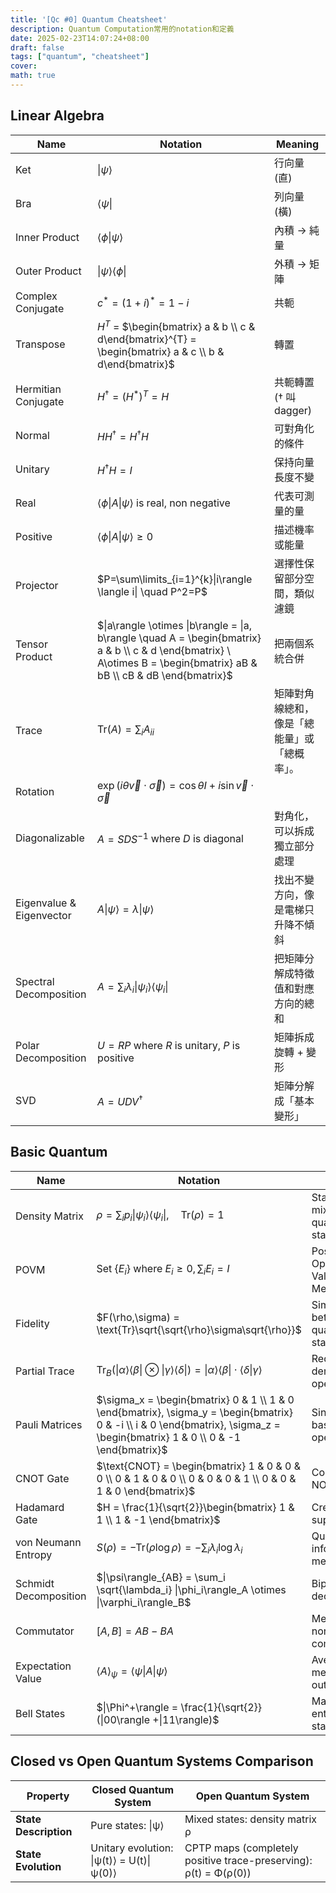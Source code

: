```yaml
---
title: '[Qc #0] Quantum Cheatsheet'
description: Quantum Computation常用的notation和定義
date: 2025-02-23T14:07:24+08:00
draft: false
tags: ["quantum", "cheatsheet"]
cover:
math: true
---
```

## Linear Algebra
| Name                     | Notation                                                                                                                                                               | Meaning                   |
| ------------------------ | ---------------------------------------------------------------------------------------------------------------------------------------------------------------------- | ------------------------- |
| Ket                      | $\| \psi\rangle$                                                                                                                                                       | 行向量 (直)                   |
| Bra                      | $\langle\psi\|$                                                                                                                                                        | 列向量 (橫)                   |
| Inner Product            | $\langle\phi \| \psi \rangle$                                                                                                                                          | 內積 → 純量                   |
| Outer Product            | $\|\psi\rangle \langle \phi\|$                                                                                                                                         | 外積 → 矩陣                   |
| Complex Conjugate        | $c^*=(1+i)^*=1-i$                                                                                                                                                      | 共軛                        |
| Transpose                | $H^T$ = $\begin{bmatrix} a & b \\ c & d\end{bmatrix}^{T} = \begin{bmatrix} a & c \\ b & d\end{bmatrix}$                                                                | 轉置                        |
| Hermitian Conjugate      | $H^\dagger=(H^{*})^{T} = H$                                                                                                                                            | 共軛轉置 ($\dagger$ 叫 dagger) |
| Normal                   | $HH^\dagger=H^{\dagger}H$                                                                                                                                              | 可對角化的條件                   |
| Unitary                  | $H^\dagger H = I$                                                                                                                                                      | 保持向量長度不變                  |
| Real                     | $\langle\phi \|A \|\psi \rangle$ is real, non negative                                                                                                                 | 代表可測量的量                   |
| Positive                 | $\langle\phi \|A \|\psi \rangle \ge 0$                                                                                                                                 | 描述機率或能量                   |
| Projector                | $P=\sum\limits_{i=1}^{k}\|i\rangle \langle i\| \quad P^2=P$                                                                                                            | 選擇性保留部分空間，類似濾鏡            |
| Tensor Product           | $\|a\rangle \otimes \|b\rangle = \|a, b\rangle \quad A = \begin{bmatrix} a & b \\ c & d \end{bmatrix} \ A\otimes B = \begin{bmatrix} aB & bB \\ cB & dB \end{bmatrix}$ | 把兩個系統合併                   |
| Trace                    | $\text{Tr}(A) = \sum_i A_{ii}$                                                                                                                                         | 矩陣對角線總和，像是「總能量」或「總概率」。    |
| Rotation                 | $\exp(i\theta \vec v \cdot \vec \sigma)=\cos \theta I + i \sin \vec v \cdot \vec \sigma$                                                                               |                           |
| Diagonalizable           | $A = SDS^{-1}$ where $D$ is diagonal                                                                                                                                   | 對角化，可以拆成獨立部分處理            |
| Eigenvalue & Eigenvector | $A\|\psi\rangle = \lambda\|\psi\rangle$                                                                                                                                | 找出不變方向，像是電梯只升降不傾斜         |
| Spectral Decomposition   | $A = \sum_i \lambda_i \|\psi_i\rangle\langle\psi_i\|$                                                                                                                  | 把矩陣分解成特徵值和對應方向的總和         |
| Polar Decomposition      | $U = RP$ where $R$ is unitary, $P$ is positive                                                                                                                         | 矩陣拆成旋轉 + 變形               |
| SVD                      | $A = UDV^\dagger$                                                                                                                                                      | 矩陣分解成「基本變形」               |
## Basic Quantum
| Name                  | Notation                                                                                                                                                                      | Meaning                               |
| --------------------- | ----------------------------------------------------------------------------------------------------------------------------------------------------------------------------- | ------------------------------------- |
| Density Matrix        | $\rho = \sum_i p_i \|\psi_i\rangle\langle\psi_i\|, \quad \text{Tr}(\rho) = 1$                                                                                                 | Statistical mixture of quantum states |
| POVM                  | Set $\{E_i\}$ where $E_i \geq 0, \sum_i E_i = I$                                                                                                                              | Positive Operator-Valued Measure      |
| Fidelity              | $F(\rho,\sigma) = \text{Tr}\sqrt{\sqrt{\rho}\sigma\sqrt{\rho}}$                                                                                                               | Similarity between quantum states     |
| Partial Trace         | $\text{Tr}_B(\|\alpha\rangle\langle\beta\| \otimes \|\gamma\rangle\langle\delta\|) = \|\alpha\rangle\langle\beta\| \cdot \langle\delta\|\gamma\rangle$                        | Reduced density operator              |
| Pauli Matrices        | $\sigma_x = \begin{bmatrix} 0 & 1 \\ 1 & 0 \end{bmatrix}, \sigma_y = \begin{bmatrix} 0 & -i \\ i & 0 \end{bmatrix}, \sigma_z = \begin{bmatrix} 1 & 0 \\ 0 & -1 \end{bmatrix}$ | Single-qubit basis operators          |
| CNOT Gate             | $\text{CNOT} = \begin{bmatrix} 1 & 0 & 0 & 0 \\ 0 & 1 & 0 & 0 \\ 0 & 0 & 0 & 1 \\ 0 & 0 & 1 & 0 \end{bmatrix}$                                                                | Controlled-NOT operation              |
| Hadamard Gate         | $H = \frac{1}{\sqrt{2}}\begin{bmatrix} 1 & 1 \\ 1 & -1 \end{bmatrix}$                                                                                                         | Creates superposition                 |
| von Neumann Entropy   | $S(\rho) = -\text{Tr}(\rho\log\rho) = -\sum_i \lambda_i \log \lambda_i$                                                                                                       | Quantum information measure           |
| Schmidt Decomposition | $\|\psi\rangle_{AB} = \sum_i \sqrt{\lambda_i} \|\phi_i\rangle_A \otimes \|\varphi_i\rangle_B$                                                                                 | Bipartite state decomposition         |
| Commutator            | $[A,B] = AB - BA$                                                                                                                                                             | Measures non-commutativity            |
| Expectation Value     | $\langle A \rangle_\psi = \langle\psi\|A\|\psi\rangle$                                                                                                                        | Average measurement outcome           |
| Bell States           | $\|\Phi^+\rangle = \frac{1}{\sqrt{2}}(\|00\rangle +\|11\rangle)$                                                                                                              | Maximally entangled states            |
## Closed vs Open Quantum Systems Comparison
| Property                    | Closed Quantum System                      | Open Quantum System                                                    |
| --------------------------- | ------------------------------------------ | ---------------------------------------------------------------------- |
| **State Description**       | Pure states: \|ψ⟩                          | Mixed states: density matrix ρ                                         |
| **State Evolution**         | Unitary evolution: \|ψ(t)⟩ = U(t)\|ψ(0)⟩   | CPTP maps (completely positive trace-preserving): ρ(t) = Φ(ρ(0))       |
